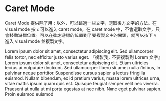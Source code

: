 # Caret Mode

Caret Mode 提供除了用 `o` 以外，可以跳過一些文字，選取後方文字的方法。在 visual mode 按 `c` 可以進入 caret mode，在 caret mode 中，不會選取文字，只會移動游標位置。可以在確定游標的位置到了要複製文字的開頭，就可以按下 `v` 進入 visual mode 並複製文字。

Lorem ipsum dolor sit amet, consectetur adipiscing elit. Sed ullamcorper felis tortor, nec efficitur justo varius eget. 『複製我，不要複製到 Lorem 文字』Lorem ipsum dolor sit amet, consectetur adipiscing elit. Etiam ultricies lectus at vulputate tincidunt. Sed ullamcorper libero sit amet nulla finibus, in pulvinar neque porttitor. Suspendisse cursus sapien a lectus fringilla euismod. Nullam bibendum, ex id pretium varius, massa lorem ultrices urna, vitae mattis ipsum quam quis est. Quisque feugiat semper velit nec viverra. Praesent at nulla ut mi porta egestas at nec nibh. Nunc eget pulvinar sapien. Proin euismod euismod